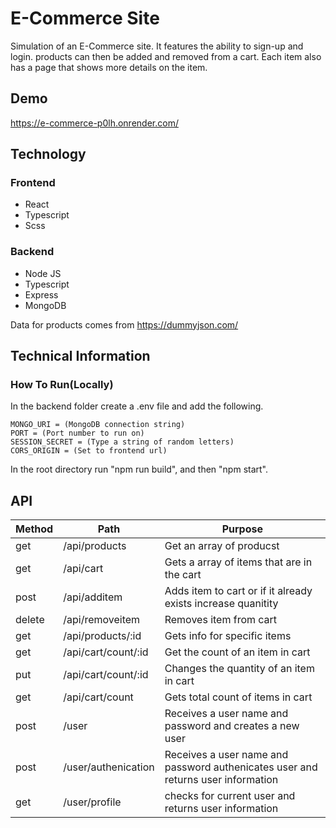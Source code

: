 # E-Commerce Site
Simulation of an E-Commerce site. It features the ability to sign-up and login. products can then be added and removed from a cart. Each item also has a page that shows more details on the item.

## Demo
https://e-commerce-p0lh.onrender.com/

## Technology
### Frontend
- React
- Typescript
- Scss

### Backend
- Node JS
- Typescript
- Express
- MongoDB

Data for products comes from https://dummyjson.com/

## Technical Information
### How To Run(Locally)
In the backend folder create a .env file and add the following.

    MONGO_URI = (MongoDB connection string)
    PORT = (Port number to run on)
    SESSION_SECRET = (Type a string of random letters)
    CORS_ORIGIN = (Set to frontend url)

In the root directory run "npm run build", and then "npm start". 

## API
Method | Path | Purpose
---|---|---
get | /api/products | Get an array of producst
get | /api/cart | Gets a array of items that are in the cart
post | /api/additem | Adds item to cart or if it already exists increase quanitity
delete | /api/removeitem | Removes item from cart
get | /api/products/:id | Gets info for specific items
get | /api/cart/count/:id | Get the count of an item in cart
put | /api/cart/count/:id | Changes the quantity of an item in cart
get | /api/cart/count | Gets total count of items in cart
post | /user | Receives a user name and password and creates a new user
post | /user/authenication | Receives a user name and password authenicates user and returns user information
get | /user/profile | checks for current user and returns user information